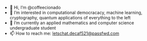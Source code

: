 - 👋 Hi, I’m @coffeecionado
- 👀 I’m interested in computational democracacy, machine learning, cryptography, quantum applications of everything to the left
- 🌱 I’m currently an applied mathematics and computer science undergraduate student
- 📫 How to reach me: letschat.decaf521@passfwd.com